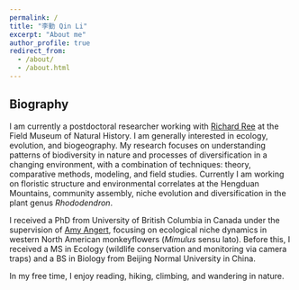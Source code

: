 ```yaml
---
permalink: /
title: "李勤 Qin Li"
excerpt: "About me"
author_profile: true
redirect_from:
  - /about/
  - /about.html
---
```



Biography
----

I am currently a postdoctoral researcher working with [Richard Ree](www.reelab.net) at the Field Museum of Natural History. I am generally interested in ecology, evolution, and biogeography. My research focuses on understanding patterns of biodiversity in nature and processes of diversification in a changing environment, with a combination of techniques: theory, comparative methods, modeling, and field studies. Currently I am working on floristic structure and environmental correlates at the Hengduan Mountains, community assembly, niche evolution and diversification in the plant genus *Rhododendron*.

I received a PhD from University of British Columbia in Canada under the supervision of [Amy Angert](angert.github.io), focusing on ecological niche dynamics in western North American monkeyflowers (*Mimulus* sensu lato). Before this, I received a MS in Ecology (wildlife conservation and monitoring via camera traps) and a BS in Biology from Beijing Normal University in China.

In my free time, I enjoy reading, hiking, climbing, and wandering in nature.

